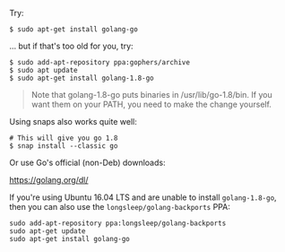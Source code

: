Try:

```
$ sudo apt-get install golang-go
```

... but if that's too old for you, try:

```
$ sudo add-apt-repository ppa:gophers/archive
$ sudo apt update
$ sudo apt-get install golang-1.8-go
```

> Note that golang-1.8-go puts binaries in /usr/lib/go-1.8/bin. If you want them on your PATH, you need to make the change yourself.

Using snaps also works quite well:

```
# This will give you go 1.8
$ snap install --classic go
```

Or use Go's official (non-Deb) downloads:

https://golang.org/dl/

If you're using Ubuntu 16.04 LTS and are unable to install `golang-1.8-go`, then you can also use the `longsleep/golang-backports` PPA:

```
sudo add-apt-repository ppa:longsleep/golang-backports
sudo apt-get update
sudo apt-get install golang-go
```

